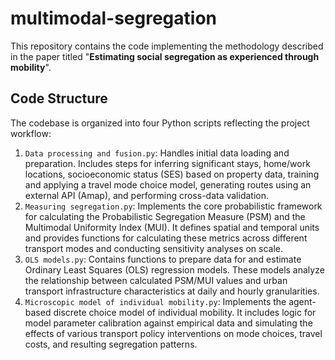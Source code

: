 # multimodal-segregation
This repository contains the code implementing the methodology described in the paper titled "**Estimating social segregation as experienced through mobility**".

## Code Structure

The codebase is organized into four Python scripts reflecting the project workflow:

1.  `Data processing and fusion.py`: Handles initial data loading and preparation. Includes steps for inferring significant stays, home/work locations, socioeconomic status (SES) based on property data, training and applying a travel mode choice model, generating routes using an external API (Amap), and performing cross-data validation.
2.  `Measuring segregation.py`: Implements the core probabilistic framework for calculating the Probabilistic Segregation Measure (PSM) and the Multimodal Uniformity Index (MUI). It defines spatial and temporal units and provides functions for calculating these metrics across different transport modes and conducting sensitivity analyses on scale.
3.  `OLS models.py`: Contains functions to prepare data for and estimate Ordinary Least Squares (OLS) regression models. These models analyze the relationship between calculated PSM/MUI values and urban transport infrastructure characteristics at daily and hourly granularities.
4.  `Microscopic model of individual mobility.py`: Implements the agent-based discrete choice model of individual mobility. It includes logic for model parameter calibration against empirical data and simulating the effects of various transport policy interventions on mode choices, travel costs, and resulting segregation patterns.
